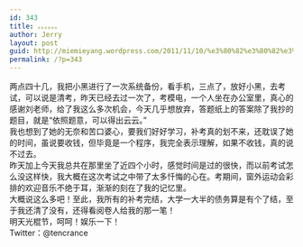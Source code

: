 ```yaml
---
id: 343
title: 。。。。。。
author: Jerry
layout: post
guid: http://miemieyang.wordpress.com/2011/11/10/%e3%80%82%e3%80%82%e3%80%82%e3%80%82%e3%80%82%e3%80%82
permalink: /?p=343
---
```

两点四十几，我把小黑进行了一次系统备份，看手机，三点了，放好小黑，去考试，可以说是清考，昨天已经去过一次了，考模电，一个人坐在办公室里，真心的感谢刘老师，给了我这么多次机会，今天几乎想放弃，答题纸上的答案除了我抄的题目，就是“依照题意，可以得出云云。”  
我也想到了她的无奈和苦口婆心，要我们好好学习，补考真的划不来，还耽误了她的时间，虽说要收钱，但毕竟是一个程序，我完全表示理解，如果不收钱，真的说不过去。  
昨天加上今天我总共在那里坐了近四个小时，感觉时间是过的很快，而以前考试怎么没这样快，我大概在这次考试之中带了太多忏悔的心在。考期间，窗外运动会彩排的欢迎音乐不绝于耳，渐渐的刻在了我的记忆里。  
大概说这么多吧！至此，我所有的补考完结，大学一大半的债务算是有个了结，至于我还清了没有，还得看阅卷人给我的那一笔！  
明天光棍节，呵呵！娱乐一下！  
Twitter：@tencrance